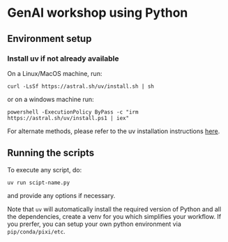# GenAI workshop using Python

## Environment setup

### Install uv if not already available

On a Linux/MacOS machine, run:
```
curl -LsSf https://astral.sh/uv/install.sh | sh
```
or on a windows machine run:
```
powershell -ExecutionPolicy ByPass -c "irm https://astral.sh/uv/install.ps1 | iex"
```
For alternate methods, please refer to the uv installation instructions [here](https://docs.astral.sh/uv/getting-started/installation/).


## Running the scripts

To execute any script, do:
```
uv run scipt-name.py
```
and provide any options if necessary.

Note that `uv` will automatically install the required version of Python and all the dependencies, create a venv for you which simplifies your workflow. If you prerfer, you can setup your own python environment via `pip/conda/pixi/etc`.
